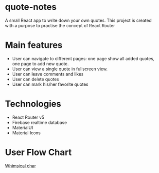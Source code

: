 # quote-notes
A small React app to write down your own quotes.
This project is created with a purpose to practise the concept of React Router

# Main features
- User can navigate to different pages: one page show all added quotes, one page to add new quote.
- User can view a single quote in fullscreen view.
- User can leave comments and likes
- User can delete quotes
- User can mark his/her favorite quotes

# Technologies
- React Router v5
- Firebase realtime database
- MaterialUI
- Material Icons

# User Flow Chart
[Whimsical char](https://whimsical.com/quote-notes-user-flow-W9LbSrJDURdVdGUyUZW2V2)
